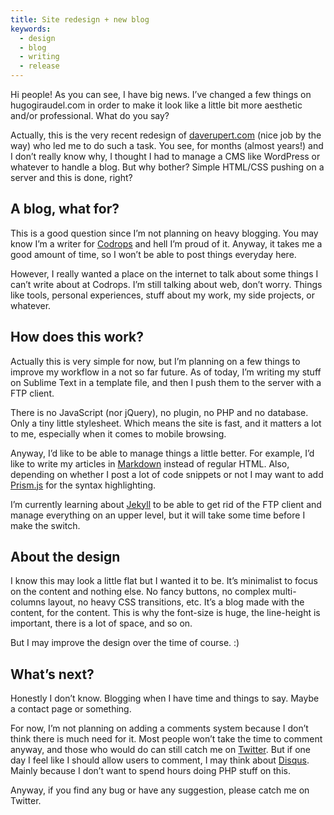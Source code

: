 ```yaml
---
title: Site redesign + new blog
keywords:
  - design
  - blog
  - writing
  - release
---
```


Hi people! As you can see, I have big news. I’ve changed a few things on hugogiraudel.com in order to make it look like a little bit more aesthetic and/or professional. What do you say?

Actually, this is the very recent redesign of [daverupert.com](https://daverupert.com) (nice job by the way) who led me to do such a task. You see, for months (almost years!) and I don’t really know why, I thought I had to manage a CMS like WordPress or whatever to handle a blog. But why bother? Simple HTML/CSS pushing on a server and this is done, right?

## A blog, what for?

This is a good question since I’m not planning on heavy blogging. You may know I’m a writer for [Codrops](https://tympanus.net/codrops/) and hell I’m proud of it. Anyway, it takes me a good amount of time, so I won’t be able to post things everyday here.

However, I really wanted a place on the internet to talk about some things I can’t write about at Codrops. I’m still talking about web, don’t worry. Things like tools, personal experiences, stuff about my work, my side projects, or whatever.

## How does this work?

Actually this is very simple for now, but I’m planning on a few things to improve my workflow in a not so far future. As of today, I’m writing my stuff on Sublime Text in a template file, and then I push them to the server with a FTP client.

There is no JavaScript (nor jQuery), no plugin, no PHP and no database. Only a tiny little stylesheet. Which means the site is fast, and it matters a lot to me, especially when it comes to mobile browsing.

Anyway, I’d like to be able to manage things a little better. For example, I’d like to write my articles in [Markdown](https://daringfireball.net/projects/markdown/syntax) instead of regular HTML. Also, depending on whether I post a lot of code snippets or not I may want to add [Prism.js](https://prismjs.com/) for the syntax highlighting.

I’m currently learning about [Jekyll](https://github.com/mojombo/jekyll/wiki) to be able to get rid of the FTP client and manage everything on an upper level, but it will take some time before I make the switch.

## About the design

I know this may look a little flat but I wanted it to be. It’s minimalist to focus on the content and nothing else. No fancy buttons, no complex multi-columns layout, no heavy CSS transitions, etc. It’s a blog made with the content, for the content. This is why the font-size is huge, the line-height is important, there is a lot of space, and so on.

But I may improve the design over the time of course. :)

## What’s next?

Honestly I don’t know. Blogging when I have time and things to say. Maybe a contact page or something.

For now, I’m not planning on adding a comments system because I don’t think there is much need for it. Most people won’t take the time to comment anyway, and those who would do can still catch me on [Twitter](https://twitter.com/hugoGiraudel). But if one day I feel like I should allow users to comment, I may think about [Disqus](https://disqus.com/). Mainly because I don’t want to spend hours doing PHP stuff on this.

Anyway, if you find any bug or have any suggestion, please catch me on Twitter.
